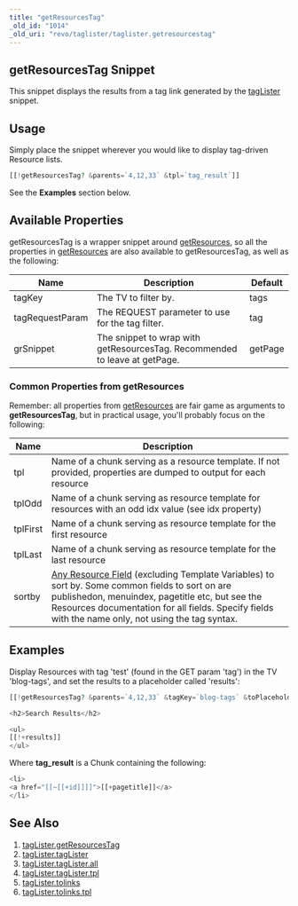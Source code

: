 ```yaml
---
title: "getResourcesTag"
_old_id: "1014"
_old_uri: "revo/taglister/taglister.getresourcestag"
---
```


## getResourcesTag Snippet

This snippet displays the results from a tag link generated by the [tagLister](/extras/taglister/taglister.getresourcestag "tagLister.getResourcesTag") snippet.

## Usage

Simply place the snippet wherever you would like to display tag-driven Resource lists.

``` php 
[[!getResourcesTag? &parents=`4,12,33` &tpl=`tag_result`]]
```

See the **Examples** section below.

## Available Properties

getResourcesTag is a wrapper snippet around [getResources](/extras/getresources "getResources"), so all the properties in [getResources](/extras/getresources "getResources") are also available to getResourcesTag, as well as the following:

| Name            | Description                                                                | Default |
| --------------- | -------------------------------------------------------------------------- | ------- |
| tagKey          | The TV to filter by.                                                       | tags    |
| tagRequestParam | The REQUEST parameter to use for the tag filter.                           | tag     |
| grSnippet       | The snippet to wrap with getResourcesTag. Recommended to leave at getPage. | getPage |

### Common Properties from getResources

Remember: all properties from [getResources](/extras/getresources "getResources") are fair game as arguments to **getResourcesTag**, but in practical usage, you'll probably focus on the following:

| Name     | Description                                                                                                                                                                                                                                                                                                                                         |
| -------- | --------------------------------------------------------------------------------------------------------------------------------------------------------------------------------------------------------------------------------------------------------------------------------------------------------------------------------------------------- |
| tpl      | Name of a chunk serving as a resource template. If not provided, properties are dumped to output for each resource                                                                                                                                                                                                                                  |
| tplOdd   | Name of a chunk serving as resource template for resources with an odd idx value (see idx property)                                                                                                                                                                                                                                                 |
| tplFirst | Name of a chunk serving as resource template for the first resource                                                                                                                                                                                                                                                                                 |
| tplLast  | Name of a chunk serving as resource template for the last resource                                                                                                                                                                                                                                                                                  |
| sortby   | [Any Resource Field](making-sites-with-modx/structuring-your-site/resources#Resources-ResourcesResourceFields) (excluding Template Variables) to sort by. Some common fields to sort on are publishedon, menuindex, pagetitle etc, but see the Resources documentation for all fields. Specify fields with the name only, not using the tag syntax. |

## Examples

Display Resources with tag 'test' (found in the GET param 'tag') in the TV 'blog-tags', and set the results to a placeholder called 'results':

``` php 
[[!getResourcesTag? &parents=`4,12,33` &tagKey=`blog-tags` &toPlaceholder=`results` &tpl=`tag_result`]]

<h2>Search Results</h2>

<ul>
[[!+results]]
</ul>
```

Where **tag\_result** is a Chunk containing the following:

``` php 
<li>
<a href="[[~[[+id]]]]">[[+pagetitle]]</a>
</li>
```

## See Also

1. [tagLister.getResourcesTag](/extras/taglister/taglister.getresourcestag)
2. [tagLister.tagLister](/extras/taglister/taglister.taglister)
  1. [tagLister.tagLister.all](/extras/taglister/taglister.taglister/taglister.taglister.all)
  2. [tagLister.tagLister.tpl](/extras/taglister/taglister.taglister/taglister.taglister.tpl)
3. [tagLister.tolinks](/extras/taglister/taglister.tolinks)
  1. [tagLister.tolinks.tpl](/extras/taglister/taglister.tolinks/taglister.tolinks.tpl)